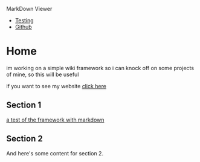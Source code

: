 <!-- Favicon: https://pingey.neocities.org/jinx.jpg -->
<!-- Title -->
MarkDown Viewer
<!-- Table of Contents -->
- [Testing](#/README)
- [Github](https://github.com/Pingey/pingeytest)

<!-- Document Content -->
# Home

im working on a simple wiki framework so i can knock off on some projects of mine, so this will be useful

if you want to see my website [click here](/)

## Section 1

[a test of the framework with markdown](#/README)

## Section 2

And here's some content for section 2.
